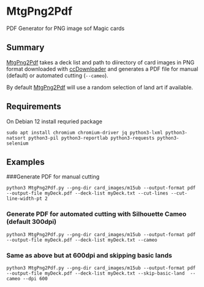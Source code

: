 # MtgPng2Pdf
PDF Generator for PNG image sof Magic cards

## Summary
[MtgPng2Pdf](https://github.com/matthewddunlap/MtgPng2Pdf) takes a deck list and path to diirectory of card images in PNG format downloaded with [ccDownloader](https://github.com/matthewddunlap/ccDownloader) and generates a PDF file for manual (default) or automated cutting (`--cameo`).

By default [MtgPng2Pdf](https://github.com/matthewddunlap/MtgPng2Pdf) will use a random selection of land art if available.

## Requirements
On Debian 12 install requried package
```
sudo apt install chromium chromium-driver jq python3-lxml python3-natsort python3-pil python3-reportlab python3-requests python3-selenium
```

## Examples
###Generate PDF for manual cutting
```
python3 MtgPng2Pdf.py --png-dir card_images/m15ub --output-format pdf --output-file myDeck.pdf --deck-list myDeck.txt --cut-lines --cut-line-width-pt 2
```

### Generate PDF for automated cutting with Silhouette Cameo (default 300dpi)
```
python3 MtgPng2Pdf.py --png-dir card_images/m15ub --output-format pdf --output-file myDeck.pdf --deck-list myDeck.txt --cameo
```

### Same as above but at 600dpi and skipping basic lands
```
python3 MtgPng2Pdf.py --png-dir card_images/m15ub --output-format pdf --output-file myDeck.pdf --deck-list myDeck.txt --skip-basic-land  --cameo --dpi 600
```
